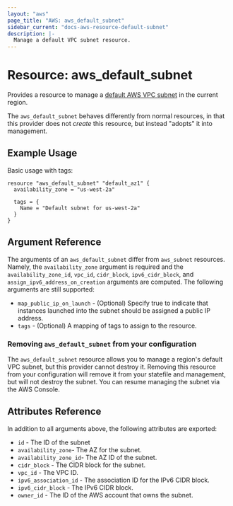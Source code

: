 ```yaml
---
layout: "aws"
page_title: "AWS: aws_default_subnet"
sidebar_current: "docs-aws-resource-default-subnet"
description: |-
  Manage a default VPC subnet resource.
---
```


# Resource: aws_default_subnet

Provides a resource to manage a [default AWS VPC subnet](http://docs.aws.amazon.com/AmazonVPC/latest/UserGuide/default-vpc.html#default-vpc-basics)
in the current region.

The `aws_default_subnet` behaves differently from normal resources, in that
this provider does not _create_ this resource, but instead "adopts" it
into management.

## Example Usage

Basic usage with tags:

```hcl
resource "aws_default_subnet" "default_az1" {
  availability_zone = "us-west-2a"

  tags = {
    Name = "Default subnet for us-west-2a"
  }
}
```

## Argument Reference

The arguments of an `aws_default_subnet` differ from `aws_subnet` resources.
Namely, the `availability_zone` argument is required and the `availability_zone_id`, `vpc_id`, `cidr_block`, `ipv6_cidr_block`,
and `assign_ipv6_address_on_creation` arguments are computed.
The following arguments are still supported:

* `map_public_ip_on_launch` -  (Optional) Specify true to indicate
    that instances launched into the subnet should be assigned
    a public IP address.
* `tags` - (Optional) A mapping of tags to assign to the resource.

### Removing `aws_default_subnet` from your configuration

The `aws_default_subnet` resource allows you to manage a region's default VPC subnet,
but this provider cannot destroy it. Removing this resource from your configuration
will remove it from your statefile and management, but will not destroy the subnet.
You can resume managing the subnet via the AWS Console.

## Attributes Reference

In addition to all arguments above, the following attributes are exported:

* `id` - The ID of the subnet
* `availability_zone`- The AZ for the subnet.
* `availability_zone_id`- The AZ ID of the subnet.
* `cidr_block` - The CIDR block for the subnet.
* `vpc_id` - The VPC ID.
* `ipv6_association_id` - The association ID for the IPv6 CIDR block.
* `ipv6_cidr_block` - The IPv6 CIDR block.
* `owner_id` - The ID of the AWS account that owns the subnet.
